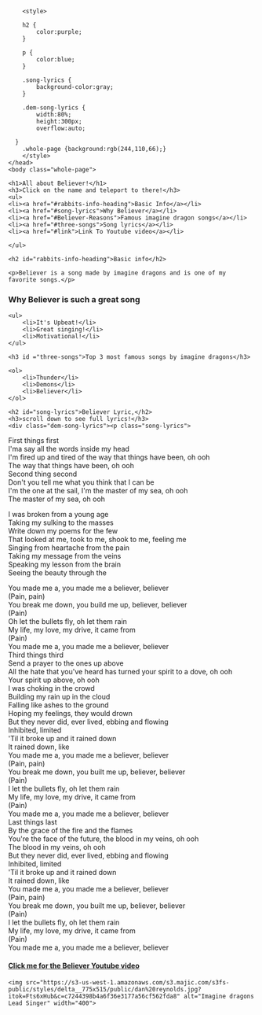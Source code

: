 <html>
    <head>
        
        <style>
        
        h2 {
            color:purple;
        } 
        
        p {
            color:blue;
        }
        
        .song-lyrics {
            background-color:gray;
        }
        
        .dem-song-lyrics {
            width:80%;
            height:300px;
            overflow:auto;
        
      }
        .whole-page {background:rgb(244,110,66);}
        </style>
    </head>
    <body class="whole-page">

    <h1>All about Believer!</h1>
    <h3>Click on the name and teleport to there!</h3>
    <ul>
    <li><a href="#rabbits-info-heading">Basic Info</a></li>
    <li><a href="#song-lyrics">Why Believer</a></li>
    <li><a href="#Believer-Reasons">Famous imagine dragon songs</a></li>
    <li><a href="#three-songs">Song lyrics</a></li>
    <li><a href="#link">Link To Youtube video</a></li>
    
    </ul>
    
    <h2 id="rabbits-info-heading">Basic info</h2>
    
    <p>Believer is a song made by imagine dragons and is one of my favorite songs.</p>
    
   <h3 id ="Believer-Reasons">Why Believer is such a great song</h3>
    
    <ul>
        <li>It's Upbeat!</li>
        <li>Great singing!</li>
        <li>Motivational!</li>
    </ul>
    
    <h3 id ="three-songs">Top 3 most famous songs by imagine dragons</h3>
    
    <ol>
        <li>Thunder</li>
        <li>Demons</li>
        <li>Believer</li>
    </ol>
    
    <h2 id="song-lyrics">Believer Lyric,</h2>
    <h3>scroll down to see full lyrics!</h3>
    <div class="dem-song-lyrics"><p class="song-lyrics">
First things first<br>
I'ma say all the words inside my head<br>
I'm fired up and tired of the way that things have been, oh ooh<br>
The way that things have been, oh ooh<br>
Second thing second<br>
Don't you tell me what you think that I can be<br>
I'm the one at the sail, I'm the master of my sea, oh ooh<br>
The master of my sea, oh ooh<br>

    
I was broken from a young age<br>
Taking my sulking to the masses<br>
Write down my poems for the few<br>
That looked at me, took to me, shook to me, feeling me<br>
Singing from heartache from the pain<br>
Taking my message from the veins<br>
Speaking my lesson from the brain<br>
Seeing the beauty through the<br>
    
    
You made me a, you made me a believer, believer<br>
(Pain, pain)<br>
You break me down, you build me up, believer, believer<br>
(Pain)<br>
Oh let the bullets fly, oh let them rain<br>
My life, my love, my drive, it came from<br>
(Pain)<br>
You made me a, you made me a believer, believer<br>
Third things third<br>
Send a prayer to the ones up above<br>
All the hate that you've heard has turned your spirit to a dove, oh ooh<br>
Your spirit up above, oh ooh<br>
I was choking in the crowd<br>
Building my rain up in the cloud<br>
Falling like ashes to the ground<br>
Hoping my feelings, they would drown<br>
But they never did, ever lived, ebbing and flowing<br>
Inhibited, limited<br>
'Til it broke up and it rained down<br>
It rained down, like<br>
You made me a, you made me a believer, believer<br>
(Pain, pain)<br>
You break me down, you built me up, believer, believer<br>
(Pain)<br>
I let the bullets fly, oh let them rain<br>
My life, my love, my drive, it came from<br>
(Pain)<br>
You made me a, you made me a believer, believer<br>
Last things last<br>
By the grace of the fire and the flames<br>
You're the face of the future, the blood in my veins, oh ooh<br>
The blood in my veins, oh ooh<br>
But they never did, ever lived, ebbing and flowing<br>
Inhibited, limited<br>
'Til it broke up and it rained down<br>
It rained down, like<br>
You made me a, you made me a believer, believer<br>
(Pain, pain)<br>
You break me down, you built me up, believer, believer<br>
(Pain)<br>
I let the bullets fly, oh let them rain<br>
My life, my love, my drive, it came from<br>
(Pain)<br>
You made me a, you made me a believer, believer<br>

<h4 id="link"><a target="_blank" href="https://www.youtube.com/watch?v=7wtfhZwyrcc">Click me for the Believer Youtube video</a></h4> 
       

    <img src="https://s3-us-west-1.amazonaws.com/s3.majic.com/s3fs-public/styles/delta__775x515/public/dan%20reynolds.jpg?itok=Fts6xHub&c=c7244398b4a6f36e3177a56cf562fda8" alt="Imagine dragons Lead Singer" width="400"> 
